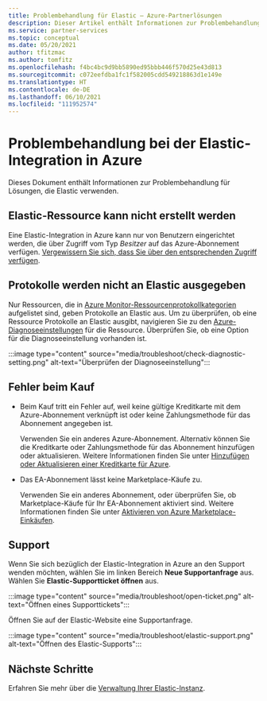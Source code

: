 ```yaml
---
title: Problembehandlung für Elastic – Azure-Partnerlösungen
description: Dieser Artikel enthält Informationen zur Problembehandlung bei der Elastic-Integration in Azure.
ms.service: partner-services
ms.topic: conceptual
ms.date: 05/20/2021
author: tfitzmac
ms.author: tomfitz
ms.openlocfilehash: f4bc4bc9d9bb5890ed95bbb446f570d25e43d813
ms.sourcegitcommit: c072eefdba1fc1f582005cdd549218863d1e149e
ms.translationtype: HT
ms.contentlocale: de-DE
ms.lasthandoff: 06/10/2021
ms.locfileid: "111952574"
---
```

# <a name="troubleshooting-elastic-integration-with-azure"></a>Problembehandlung bei der Elastic-Integration in Azure

Dieses Dokument enthält Informationen zur Problembehandlung für Lösungen, die Elastic verwenden.

## <a name="unable-to-create-an-elastic-resource"></a>Elastic-Ressource kann nicht erstellt werden

Eine Elastic-Integration in Azure kann nur von Benutzern eingerichtet werden, die über Zugriff vom Typ *Besitzer* auf das Azure-Abonnement verfügen. [Vergewissern Sie sich, dass Sie über den entsprechenden Zugriff verfügen](../../role-based-access-control/check-access.md).

## <a name="logs-not-being-emitted-to-elastic"></a>Protokolle werden nicht an Elastic ausgegeben

Nur Ressourcen, die in [Azure Monitor-Ressourcenprotokollkategorien](../../azure-monitor/essentials/resource-logs-categories.md) aufgelistet sind, geben Protokolle an Elastic aus. Um zu überprüfen, ob eine Ressource Protokolle an Elastic ausgibt, navigieren Sie zu den [Azure-Diagnoseeinstellungen](../../azure-monitor/essentials/diagnostic-settings.md) für die Ressource. Überprüfen Sie, ob eine Option für die Diagnoseeinstellung vorhanden ist.

:::image type="content" source="media/troubleshoot/check-diagnostic-setting.png" alt-text="Überprüfen der Diagnoseeinstellung":::

## <a name="purchase-errors"></a>Fehler beim Kauf

* Beim Kauf tritt ein Fehler auf, weil keine gültige Kreditkarte mit dem Azure-Abonnement verknüpft ist oder keine Zahlungsmethode für das Abonnement angegeben ist.

  Verwenden Sie ein anderes Azure-Abonnement. Alternativ können Sie die Kreditkarte oder Zahlungsmethode für das Abonnement hinzufügen oder aktualisieren. Weitere Informationen finden Sie unter [Hinzufügen oder Aktualisieren einer Kreditkarte für Azure](../../cost-management-billing/manage/change-credit-card.md).

* Das EA-Abonnement lässt keine Marketplace-Käufe zu.

  Verwenden Sie ein anderes Abonnement, oder überprüfen Sie, ob Marketplace-Käufe für Ihr EA-Abonnement aktiviert sind. Weitere Informationen finden Sie unter [Aktivieren von Azure Marketplace-Einkäufen](../../cost-management-billing/manage/ea-azure-marketplace.md#enabling-azure-marketplace-purchases).

## <a name="get-support"></a>Support

Wenn Sie sich bezüglich der Elastic-Integration in Azure an den Support wenden möchten, wählen Sie im linken Bereich **Neue Supportanfrage** aus. Wählen Sie **Elastic-Supportticket öffnen** aus.

:::image type="content" source="media/troubleshoot/open-ticket.png" alt-text="Öffnen eines Supporttickets":::

Öffnen Sie auf der Elastic-Website eine Supportanfrage.

:::image type="content" source="media/troubleshoot/elastic-support.png" alt-text="Öffnen des Elastic-Supports":::

## <a name="next-steps"></a>Nächste Schritte

Erfahren Sie mehr über die [Verwaltung Ihrer Elastic-Instanz](manage.md).